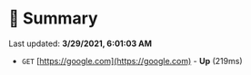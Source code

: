 # 📖 Summary
Last updated: **3/29/2021, 6:01:03 AM**

- `GET` [https://google.com](https://google.com) - **Up** (219ms)
